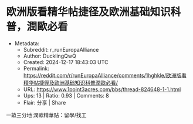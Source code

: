 # 欧洲版看精华帖捷径及欧洲基础知识科普，潤歐必看

- Metadata:
  - Subreddit: r_runEuropaAlliance
  - Author: DucklingQwQ
  - Created: 2024-12-17 18:43:03 UTC
  - Permalink: https://reddit.com/r/runEuropaAlliance/comments/1hghkle/欧洲版看精华帖捷径及欧洲基础知识科普潤歐必看/
  - URL: https://www.1point3acres.com/bbs/thread-824648-1-1.html
  - Ups: 13 | Ratio: 0.93 | Comments: 8
  - Flair: 分享 | Share


一畝三分地 潤歐精華貼：留學/找工

